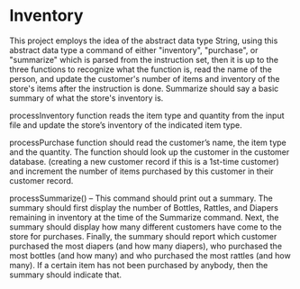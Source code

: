 # Inventory

This project employs the idea of the abstract data type String, using this abstract data type a command of either "inventory", "purchase", or "summarize" which is parsed
from the instruction set, then it is up to the three functions to recognize what the function is, read the name of the person, and update the customer's number of items and 
inventory of the store's items after the instruction is done. Summarize should say a basic summary of what the store's inventory is.

processInventory function reads the item type and quantity from the input file and update the store’s inventory of the indicated item type.

processPurchase function should read the customer’s name, the item type and the quantity. The function should look up the customer in the customer database.
(creating a new customer record if this is a 1st-time customer) and increment the number of items purchased by this customer in their customer record. 

processSummarize() – This command should print out a summary. The summary should first display the number of Bottles, Rattles, and Diapers remaining in inventory 
at the time of the Summarize command. Next, the summary should display how many different customers have come to the store for purchases. Finally, the summary should 
report which customer purchased the most diapers (and how many diapers), who purchased the most bottles (and how many) and who purchased the most rattles (and 
how many). If a certain item has not been purchased by anybody, then the summary should indicate that.
